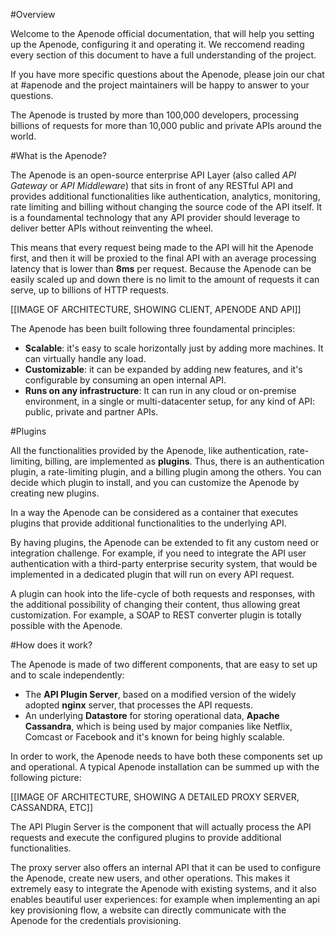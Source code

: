 #Overview

Welcome to the Apenode official documentation, that will help you setting up the Apenode, configuring it and operating it. We reccomend reading every section of this document to have a full understanding of the project.

If you have more specific questions about the Apenode, please join our chat at #apenode and the project maintainers will be happy to answer to your questions.

The Apenode is trusted by more than 100,000 developers, processing billions of requests for more than 10,000 public and private APIs around the world.

#What is the Apenode?

The Apenode is an open-source enterprise API Layer (also called *API Gateway* or *API Middleware*) that sits in front of any RESTful API and provides additional functionalities like authentication, analytics, monitoring, rate limiting and billing without changing the source code of the API itself. It is a foundamental technology that any API provider should leverage to deliver better APIs without reinventing the wheel.

This means that every request being made to the API will hit the Apenode first, and then it will be proxied to the final API with an average processing latency that is  lower than **8ms** per request. Because the Apenode can be easily scaled up and down there is no limit to the amount of requests it can serve, up to billions of HTTP requests.

[[IMAGE OF ARCHITECTURE, SHOWING CLIENT, APENODE AND API]]

The Apenode has been built following three foundamental principles:

* **Scalable**: it's easy to scale horizontally just by adding more machines. It can virtually handle any load.
* **Customizable**: it can be expanded by adding new features, and it's configurable by consuming an open internal API.
* **Runs on any infrastructure**: It can run in any cloud or on-premise environment, in a single or multi-datacenter setup, for any kind of API: public, private and partner APIs.

#Plugins

All the functionalities provided by the Apenode, like authentication, rate-limiting, billing, are implemented as **plugins**. Thus, there is an authentication plugin, a rate-limiting plugin, and a billing plugin among the others. You can decide which plugin to install, and you can customize the Apenode by creating new plugins.

In a way the Apenode can be considered as a container that executes plugins that provide additional functionalities to the underlying API.

By having plugins, the Apenode can be extended to fit any custom need or integration challenge. For example, if you need to integrate the API user authentication with a third-party enterprise security system, that would be implemented in a dedicated plugin that will run on every API request.

A plugin can hook into the life-cycle of both requests and responses, with the additional possibility of changing their content, thus allowing great customization. For example, a SOAP to REST converter plugin is totally possible with the Apenode.

#How does it work?

The Apenode is made of two different components, that are easy to set up and to scale independently:

* The **API Plugin Server**, based on a modified version of the widely adopted **nginx** server, that processes the API requests.
* An underlying **Datastore** for storing operational data, **Apache Cassandra**, which is being used by major companies like Netflix, Comcast or Facebook and it's known for being highly scalable.

In order to work, the Apenode needs to have both these components set up and operational. A typical Apenode installation can be summed up with the following picture:

[[IMAGE OF ARCHITECTURE, SHOWING A DETAILED PROXY SERVER, CASSANDRA, ETC]]

The API Plugin Server is the component that will actually process the API requests and execute the configured plugins to provide additional functionalities.

The proxy server also offers an internal API that it can be used to configure the Apenode, create new users, and other operations. This makes it extremely easy to integrate the Apenode with existing systems, and it also enables beautiful user experiences: for example when implementing an api key provisioning flow, a website can directly communicate with the Apenode for the credentials provisioning.






